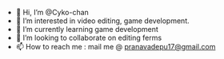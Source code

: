 - 👋 Hi, I’m @Cyko-chan
- 👀 I’m interested in video editing, game development.
- 🌱 I’m currently learning game development
- 💞️ I’m looking to collaborate on editing ferms 
- 📫 How to reach me : mail me @ pranavadepu17@gmail.com

<!---
Cyko-chan/Cyko-chan is a ✨ special ✨ repository because its `README.md` (this file) appears on your GitHub profile.
You can click the Preview link to take a look at your changes.
--->
